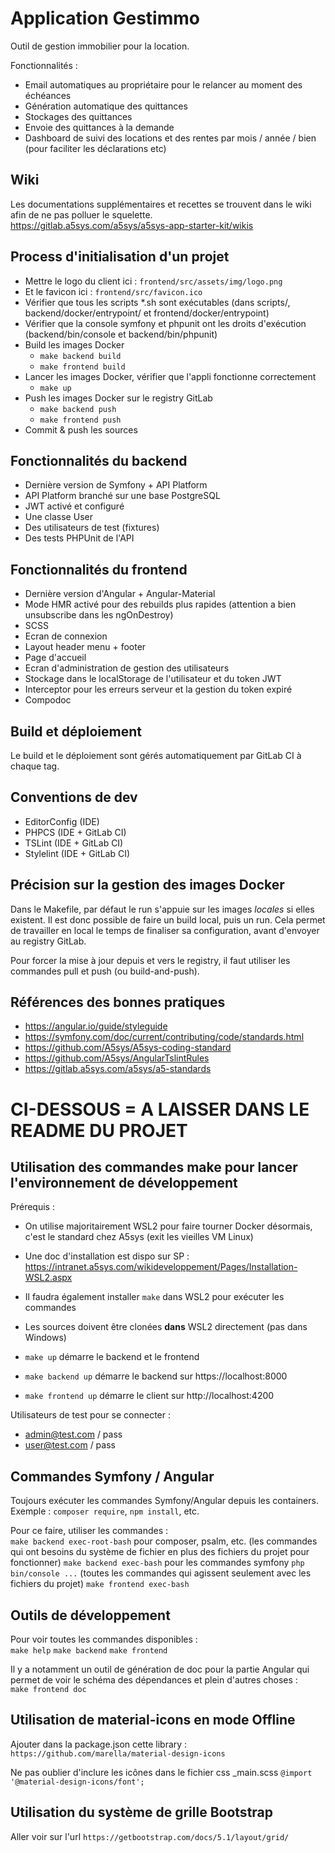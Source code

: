 # Application Gestimmo 

Outil de gestion immobilier pour la location.

Fonctionnalités :

- Email automatiques au propriétaire pour le relancer au moment des échéances
- Génération automatique des quittances
- Stockages des quittances
- Envoie des quittances à la demande
- Dashboard de suivi des locations et des rentes par mois / année / bien (pour faciliter les déclarations etc)

## Wiki

Les documentations supplémentaires et recettes se trouvent dans le wiki afin de ne pas polluer le squelette.  
https://gitlab.a5sys.com/a5sys/a5sys-app-starter-kit/wikis

## Process d'initialisation d'un projet

* Mettre le logo du client ici : `frontend/src/assets/img/logo.png`
* Et le favicon ici : `frontend/src/favicon.ico`
* Vérifier que tous les scripts *.sh sont exécutables (dans scripts/, backend/docker/entrypoint/ et frontend/docker/entrypoint)
* Vérifier que la console symfony et phpunit ont les droits d'exécution (backend/bin/console et backend/bin/phpunit)
* Build les images Docker
  * `make backend build`
  * `make frontend build`
* Lancer les images Docker, vérifier que l'appli fonctionne correctement
  * `make up`
* Push les images Docker sur le registry GitLab
  * `make backend push`
  * `make frontend push`
* Commit & push les sources

## Fonctionnalités du backend

* Dernière version de Symfony + API Platform
* API Platform branché sur une base PostgreSQL
* JWT activé et configuré
* Une classe User
* Des utilisateurs de test (fixtures)
* Des tests PHPUnit de l'API

## Fonctionnalités du frontend

* Dernière version d'Angular + Angular-Material
* Mode HMR activé pour des rebuilds plus rapides (attention a bien unsubscribe dans les ngOnDestroy)
* SCSS
* Ecran de connexion
* Layout header menu + footer
* Page d'accueil
* Ecran d'administration de gestion des utilisateurs
* Stockage dans le localStorage de l'utilisateur et du token JWT
* Interceptor pour les erreurs serveur et la gestion du token expiré
* Compodoc

## Build et déploiement

Le build et le déploiement sont gérés automatiquement par GitLab CI à chaque tag.

## Conventions de dev

* EditorConfig (IDE)
* PHPCS (IDE + GitLab CI)
* TSLint (IDE + GitLab CI)
* Stylelint (IDE + GitLab CI)

## Précision sur la gestion des images Docker

Dans le Makefile, par défaut le run s'appuie sur les images *locales* si elles existent. Il est donc possible de faire un build local, puis un run. Cela permet de travailler en local le temps de finaliser sa configuration, avant d'envoyer au registry GitLab.

Pour forcer la mise à jour depuis et vers le registry, il faut utiliser les commandes pull et push (ou build-and-push).

## Références des bonnes pratiques

* https://angular.io/guide/styleguide
* https://symfony.com/doc/current/contributing/code/standards.html
* https://github.com/A5sys/A5sys-coding-standard
* https://github.com/A5sys/AngularTslintRules
* https://gitlab.a5sys.com/a5sys/a5-standards

# CI-DESSOUS = A LAISSER DANS LE README DU PROJET

## Utilisation des commandes make pour lancer l'environnement de développement

Prérequis : 
* On utilise majoritairement WSL2 pour faire tourner Docker désormais, c'est le standard chez A5sys (exit les vieilles VM Linux)
* Une doc d'installation est dispo sur SP : https://intranet.a5sys.com/wikideveloppement/Pages/Installation-WSL2.aspx
* Il faudra également installer `make` dans WSL2 pour exécuter les commandes 
* Les sources doivent être clonées **dans** WSL2 directement (pas dans Windows)

* `make up` démarre le backend et le frontend
* `make backend up` démarre le backend sur https://localhost:8000
* `make frontend up` démarre le client sur http://localhost:4200

Utilisateurs de test pour se connecter :
* admin@test.com / pass
* user@test.com / pass

## Commandes Symfony / Angular

Toujours exécuter les commandes Symfony/Angular depuis les containers.  
Exemple : `composer require`, `npm install`, etc.

Pour ce faire, utiliser les commandes :  
`make backend exec-root-bash` pour composer, psalm, etc. (les commandes qui ont besoins du système de fichier en plus des fichiers du projet pour fonctionner)
`make backend exec-bash` pour les commandes symfony `php bin/console ...` (toutes les commandes qui agissent seulement avec les fichiers du projet)
`make frontend exec-bash`  

## Outils de développement

Pour voir toutes les commandes disponibles :  
`make help`
`make backend`
`make frontend`

Il y a notamment un outil de génération de doc pour la partie Angular qui permet de voir le schéma des dépendances et plein d'autres choses :  
`make frontend doc`

## Utilisation de material-icons en mode Offline

Ajouter dans la package.json cette library :
```https://github.com/marella/material-design-icons```

Ne pas oublier d'inclure les icônes dans le fichier css _main.scss
```@import '@material-design-icons/font';```

## Utilisation du système de grille Bootstrap

Aller voir sur l'url
```https://getbootstrap.com/docs/5.1/layout/grid/```
